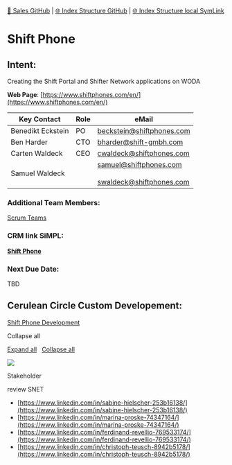 [📁 Sales GitHub](/cerulean-circle-unlimited-2cu/customer/sales.md) | [🌐 Index Structure GitHub](/cerulean-circle-unlimited-2cu/customer/sales/shift-phone.md) | [🌐 Index Structure local SymLink](./shift-phone.entry.md)

# Shift Phone

## Intent:

Creating the Shift Portal and Shifter Network applications on WODA

**Web Page**: [https://www.shiftphones.com/en/](https://www.shiftphones.com/en/)

| **Key Contact** | **Role** | **eMail** |
| --- | --- | --- |
| Benedikt Eckstein | PO  | [beckstein@shiftphones.com](mailto:beckstein@shiftphones.com) |
| Ben Harder | CTO | [bharder@shift-gmbh.com](mailto:bharder@shift-gmbh.com) |
| Carten Waldeck | CEO | [cwaldeck@shiftphones.com](mailto:cwaldeck@shiftphones.com) |
| Samuel Waldeck |     | [samuel@shiftphones.com](mailto:samuel@shiftphones.com)<br><br>[swaldeck@shiftphones.com](mailto:swaldeck@shiftphones.com) |

### **Additional Team Members:**

[Scrum Teams](../../../2cu.atlassian.net/wiki/spaces/CCU/pages/88211457/Scrum_Teams.md)

### **CRM link SiMPL:**

[**Shift Phone**](https://app.simplapp.io/company/54JWOBRnvpkyK2X3)

### **Next Due Date:**

TBD

## Cerulean Circle Custom Developement:

[Shift Phone Development](../../../cerulean-circle-unlimited-2cu/product/development/2cu-custom-development/shift-gmbh-development.md)

Collapse all

[Expand all](#)   [Collapse all](#)

            

  

![](https://2cu.atlassian.net/wiki/images/icons/grey_arrow_down.png)

Stakeholder

review SNET

- [https://www.linkedin.com/in/sabine-hielscher-253b16138/](https://www.linkedin.com/in/sabine-hielscher-253b16138/)
- [https://www.linkedin.com/in/marina-proske-74347164/](https://www.linkedin.com/in/marina-proske-74347164/)
- [https://www.linkedin.com/in/ferdinand-revellio-769533174/](https://www.linkedin.com/in/ferdinand-revellio-769533174/)
- [https://www.linkedin.com/in/christoph-teusch-8942b5178/](https://www.linkedin.com/in/christoph-teusch-8942b5178/)
